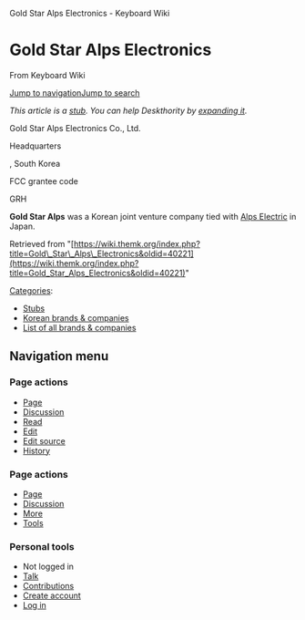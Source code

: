 Gold Star Alps Electronics - Keyboard Wiki

Gold Star Alps Electronics
==========================

From Keyboard Wiki 

[Jump to navigation](https://wiki.themk.org/index.php/Gold_Star_Alps_Electronics#column-one)[Jump to search](https://wiki.themk.org/index.php/Gold_Star_Alps_Electronics#searchInput)

*This article is a [stub](https://wiki.themk.org/index.php/Deskthority:stub "Deskthority:stub"). You can help Deskthority by [expanding it](https://wiki.themk.org/index.php?title=Gold_Star_Alps_Electronics&action=edit).*

Gold Star Alps Electronics Co., Ltd.

Headquarters

,  South Korea

FCC grantee code

GRH

**Gold Star Alps** was a Korean joint venture company tied with [Alps Electric](https://wiki.themk.org/index.php/Alps_Electric "Alps Electric") in Japan.

Retrieved from "[https://wiki.themk.org/index.php?title=Gold\_Star\_Alps\_Electronics&oldid=40221](https://wiki.themk.org/index.php?title=Gold_Star_Alps_Electronics&oldid=40221)"

[Categories](https://wiki.themk.org/index.php/Special:Categories "Special:Categories"):

*   [Stubs](https://wiki.themk.org/index.php/Category:Stubs "Category:Stubs")
*   [Korean brands & companies](https://wiki.themk.org/index.php/Category:Korean_brands_%26_companies "Category:Korean brands & companies")
*   [List of all brands & companies](https://wiki.themk.org/index.php/Category:List_of_all_brands_%26_companies "Category:List of all brands & companies")

Navigation menu
---------------

### Page actions

*   [Page](https://wiki.themk.org/index.php/Gold_Star_Alps_Electronics "View the content page [c]")
*   [Discussion](https://wiki.themk.org/index.php?title=Talk:Gold_Star_Alps_Electronics&action=edit&redlink=1 "Discussion about the content page (page does not exist) [t]")
*   [Read](https://wiki.themk.org/index.php/Gold_Star_Alps_Electronics)
*   [Edit](https://wiki.themk.org/index.php?title=Gold_Star_Alps_Electronics&veaction=edit "Edit this page [v]")
*   [Edit source](https://wiki.themk.org/index.php?title=Gold_Star_Alps_Electronics&action=edit "Edit the source code of this page [e]")
*   [History](https://wiki.themk.org/index.php?title=Gold_Star_Alps_Electronics&action=history "Past revisions of this page [h]")

### Page actions

*   [Page](https://wiki.themk.org/index.php/Gold_Star_Alps_Electronics "Page")
*   [Discussion](https://wiki.themk.org/index.php?title=Talk:Gold_Star_Alps_Electronics&action=edit&redlink=1 " (page does not exist)")
*   [More](https://wiki.themk.org/index.php/Gold_Star_Alps_Electronics#p-cactions)
*   [Tools](https://wiki.themk.org/index.php/Gold_Star_Alps_Electronics#p-tb "Tools")

### Personal tools

*   Not logged in
*   [Talk](https://wiki.themk.org/index.php/Special:MyTalk "Discussion about edits from this IP address [n]")
*   [Contributions](https://wiki.themk.org/index.php/Special:MyContributions "A list of edits made from this IP address [y]")
*   [Create account](https://wiki.themk.org/index.php?title=Special:CreateAccount&returnto=Gold+Star+Alps+Electronics "You are encouraged to create an account and log in; however, it is not mandatory")
*   [Log in](https://wiki.themk.org/index.php?title=Special:UserLogin&returnto=Gold+Star+Alps+Electronics "You are encouraged to log in; however, it is not mandatory [o]")

[](https://wiki.themk.org/index.php/Main_Page) [](https://wiki.themk.org/index.php/Gold_Star_Alps_Electronics#sidebar "Jump to navigation")[](https://wiki.themk.org/index.php/Gold_Star_Alps_Electronics#p-personal "user tools")[](https://wiki.themk.org/index.php/Gold_Star_Alps_Electronics#globalWrapper "back to top")
